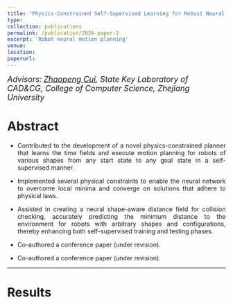 ```yaml
---
title: "Physics-Constrained Self-Supervised Learning for Robust Neural Motion Planning with Shape-Aware Distance Function (under revision)"
type:
collection: publications
permalink: /publication/2024-paper-2
excerpt: 'Robot neural motion planning'
venue:
location:
paperurl:
---
```


*<font size=4>Advisors:</font> [<font size=4>Zhaopeng Cui</font>](https://zhpcui.github.io/)<font size=4>, State Key Laboratory of CAD&CG, College of Computer Science, Zhejiang University</font>*   

Abstract
===  

- <p style = "text-align:justify; text-justify:inter-ideograph;">Contributed to the development of a novel physics-constrained planner that learns the time fields and execute motion planning for robots of various shapes from any start state to any goal state in a self-supervised manner.</p>
- <p style = "text-align:justify; text-justify:inter-ideograph;">Implemented several physical constraints to enable the neural network to overcome local minima and converge on solutions that adhere to physical laws.</p>
- <p style = "text-align:justify; text-justify:inter-ideograph;">Assisted in creating a neural shape-aware distance field for collision checking, accurately predicting the minimum distance to the environment for robots with arbitrary shapes and configurations, thereby enhancing both self-supervised training and testing phases.</p>
- <p style = "text-align:justify; text-justify:inter-ideograph;">Co-authored a conference paper (under revision).</p>
- <p style = "text-align:justify; text-justify:inter-ideograph;">Co-authored a conference paper (under revision).</p>

- - -  
Results
==  

